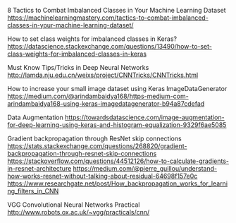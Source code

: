 8 Tactics to Combat Imbalanced Classes in Your Machine Learning Dataset
https://machinelearningmastery.com/tactics-to-combat-imbalanced-classes-in-your-machine-learning-dataset/

How to set class weights for imbalanced classes in Keras?
https://datascience.stackexchange.com/questions/13490/how-to-set-class-weights-for-imbalanced-classes-in-keras

Must Know Tips/Tricks in Deep Neural Networks
http://lamda.nju.edu.cn/weixs/project/CNNTricks/CNNTricks.html


How to increase your small image dataset using Keras ImageDataGenerator
https://medium.com/@arindambaidya168/https-medium-com-arindambaidya168-using-keras-imagedatagenerator-b94a87cdefad

Data Augmentation
https://towardsdatascience.com/image-augmentation-for-deep-learning-using-keras-and-histogram-equalization-9329f6ae5085

Gradient backpropagation through ResNet skip connections
https://stats.stackexchange.com/questions/268820/gradient-backpropagation-through-resnet-skip-connections
https://stackoverflow.com/questions/44512126/how-to-calculate-gradients-in-resnet-architecture
https://medium.com/@pierre_guillou/understand-how-works-resnet-without-talking-about-residual-64698f157e0c
https://www.researchgate.net/post/How_backpropagation_works_for_learning_filters_in_CNN

VGG Convolutional Neural Networks Practical
http://www.robots.ox.ac.uk/~vgg/practicals/cnn/
